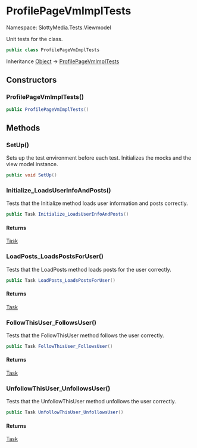 # ProfilePageVmImplTests

Namespace: SlottyMedia.Tests.Viewmodel

Unit tests for the  class.

```csharp
public class ProfilePageVmImplTests
```

Inheritance [Object](https://docs.microsoft.com/en-us/dotnet/api/system.object) → [ProfilePageVmImplTests](./slottymedia.tests.viewmodel.profilepagevmimpltests.md)

## Constructors

### **ProfilePageVmImplTests()**

```csharp
public ProfilePageVmImplTests()
```

## Methods

### **SetUp()**

Sets up the test environment before each test.
 Initializes the mocks and the view model instance.

```csharp
public void SetUp()
```

### **Initialize_LoadsUserInfoAndPosts()**

Tests that the Initialize method loads user information and posts correctly.

```csharp
public Task Initialize_LoadsUserInfoAndPosts()
```

#### Returns

[Task](https://docs.microsoft.com/en-us/dotnet/api/system.threading.tasks.task)<br>

### **LoadPosts_LoadsPostsForUser()**

Tests that the LoadPosts method loads posts for the user correctly.

```csharp
public Task LoadPosts_LoadsPostsForUser()
```

#### Returns

[Task](https://docs.microsoft.com/en-us/dotnet/api/system.threading.tasks.task)<br>

### **FollowThisUser_FollowsUser()**

Tests that the FollowThisUser method follows the user correctly.

```csharp
public Task FollowThisUser_FollowsUser()
```

#### Returns

[Task](https://docs.microsoft.com/en-us/dotnet/api/system.threading.tasks.task)<br>

### **UnfollowThisUser_UnfollowsUser()**

Tests that the UnfollowThisUser method unfollows the user correctly.

```csharp
public Task UnfollowThisUser_UnfollowsUser()
```

#### Returns

[Task](https://docs.microsoft.com/en-us/dotnet/api/system.threading.tasks.task)<br>
